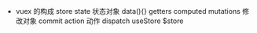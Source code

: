 - vuex 的构成
    store
    state  状态对象   data(){}
    getters    computed
    mutations 修改对象
    commit
    action 动作
    dispatch
    useStore
    $store

